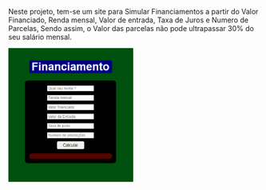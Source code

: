 Neste projeto, tem-se um site para Simular Financiamentos a partir do Valor Financiado, Renda mensal, Valor de entrada, Taxa de Juros e Numero de Parcelas, Sendo assim, o Valor das parcelas não pode ultrapassar 30% do seu salário mensal. 

<a href="https://victorhmr.github.io/JS/Financiamento/"><img src="Financiamento.png" width="250px"></a>
